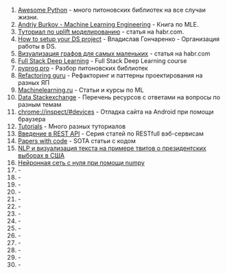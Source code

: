 1. <a href="https://awesome-python.com/" target="_blank">Awesome Python</a> - много питоновских библиотек на все случаи жизни.
2. <a href="http://www.mlebook.com/wiki/doku.php" target="_blank">Andriy Burkov - Machine Learning Engineering</a> - Книга по MLE.
3. <a href="https://habr.com/ru/company/ru_mts/blog/485980/" target="_blank">Туториал по uplift моделированию</a> - статья на habr.com.
4. <a href="https://www.youtube.com/watch?v=jLIAiDMyseQ" target="_blank">How to setup your DS project</a> - Владислав Гончаренко - Организация работы в DS.
5. <a href="https://habr.com/ru/company/ods/blog/464715/" target="_blank">Визуализация графов для самых маленьких</a> - статья на habr.com
6. <a href="https://fall2019.fullstackdeeplearning.com/" target="_blank">Full Stack Deep Learning</a> - Full Stack Deep Learning course
7. <a href="https://pyprog.pro/" target="_blank">pyprog.pro</a> - Разбор питоновских библиотек
8. <a href="https://refactoring.guru/ru" target="_blank">Refactoring guru</a> - Рефакторинг и паттерны проектирования на разных ЯП
9. <a href="http://www.machinelearning.ru" target="_blank">Machinelearning.ru</a> - Статьи и курсы по ML
10. <a href="https://data.stackexchange.com/" target="_blank">Data Stackexchange</a> - Перечень ресурсов с ответами на вопросы по разным темам
11. <a href="" target="_blank">chrome://inspect/#devices</a> - Отладка сайта на Android при помощи браузера
12. <a href="https://www.tutorialscampus.com/" target="_blank">Tutorials</a> - Много разных туториалов
13. <a href="https://habr.com/ru/post/483202/" target="_blank">Введение в REST API</a> - Серия статей по RESTfull вэб-сервисам
14. <a href="https://paperswithcode.com/" target="_blank">Papers with code</a> - SOTA статьи с кодом
15. <a href="https://proglib.io/p/nlp-i-vizualizaciya-teksta-na-primere-tvitov-o-prezidentskih-vyborah-v-ssha-2021-06-10" target="_blank">NLP и визуализация текста на примере твитов о президентских выборах в США</a>
16. <a href="https://nuancesprog.ru/p/3623/" target="_blank">Нейронная сеть с нуля при помощи numpy</a>
17. <a href="" target="_blank"></a> - 
18. <a href="" target="_blank"></a> - 
19. <a href="" target="_blank"></a> - 
20. <a href="" target="_blank"></a> - 
21. <a href="" target="_blank"></a> - 
22. <a href="" target="_blank"></a> - 
23. <a href="" target="_blank"></a> - 
24. <a href="" target="_blank"></a> - 
25. <a href="" target="_blank"></a> - 
26. <a href="" target="_blank"></a> - 
27. <a href="" target="_blank"></a> - 
28. <a href="" target="_blank"></a> - 
29. <a href="" target="_blank"></a> - 
30. <a href="" target="_blank"></a> - 
